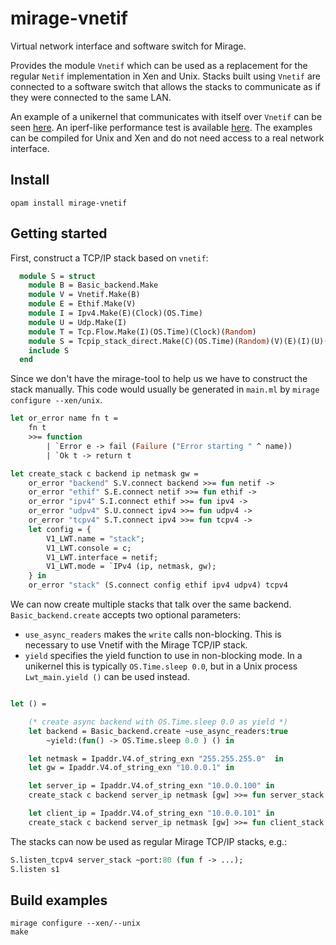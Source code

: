 # mirage-vnetif
Virtual network interface and software switch for Mirage. 

Provides the module `Vnetif` which can be used as a replacement for the regular `Netif` implementation in Xen and Unix. Stacks built using `Vnetif` are connected to a software switch that allows the stacks to communicate as if they were connected to the same LAN.

An example of a unikernel that communicates with itself over `Vnetif` can be seen [here](https://github.com/MagnusS/mirage-vnetif/blob/master/examples/connect/unikernel.ml). An iperf-like performance test is available [here](https://github.com/MagnusS/mirage-vnetif/tree/master/examples/iperf_self). The examples can be compiled for Unix and Xen and do not need access to a real network interface.

## Install

```
opam install mirage-vnetif
```

## Getting started

First, construct a TCP/IP stack based on `vnetif`: 

```ocaml
  module S = struct
    module B = Basic_backend.Make
    module V = Vnetif.Make(B)
    module E = Ethif.Make(V)
    module I = Ipv4.Make(E)(Clock)(OS.Time)
    module U = Udp.Make(I)
    module T = Tcp.Flow.Make(I)(OS.Time)(Clock)(Random)
    module S = Tcpip_stack_direct.Make(C)(OS.Time)(Random)(V)(E)(I)(U)(T)
    include S
  end
```

Since we don't have the mirage-tool to help us we have to construct the stack manually. This code would usually be generated in `main.ml` by `mirage configure --xen/unix`.

```ocaml
let or_error name fn t =
    fn t
    >>= function
        | `Error e -> fail (Failure ("Error starting " ^ name))
        | `Ok t -> return t 

let create_stack c backend ip netmask gw =
    or_error "backend" S.V.connect backend >>= fun netif ->
    or_error "ethif" S.E.connect netif >>= fun ethif ->
    or_error "ipv4" S.I.connect ethif >>= fun ipv4 ->
    or_error "udpv4" S.U.connect ipv4 >>= fun udpv4 ->
    or_error "tcpv4" S.T.connect ipv4 >>= fun tcpv4 ->
    let config = {
        V1_LWT.name = "stack";
        V1_LWT.console = c; 
        V1_LWT.interface = netif;
        V1_LWT.mode = `IPv4 (ip, netmask, gw);
    } in
    or_error "stack" (S.connect config ethif ipv4 udpv4) tcpv4

```


We can now create multiple stacks that talk over the same backend. `Basic_backend.create` accepts two optional parameters:
- `use_async_readers` makes the `write` calls non-blocking. This is necessary to use Vnetif with the Mirage TCP/IP stack. 
- `yield` specifies the yield function to use in non-blocking mode. In a unikernel this is typically `OS.Time.sleep 0.0`, but in a Unix process `Lwt_main.yield ()` can be used instead.

```ocaml

let () =

    (* create async backend with OS.Time.sleep 0.0 as yield *)
    let backend = Basic_backend.create ~use_async_readers:true 
        ~yield:(fun() -> OS.Time.sleep 0.0 ) () in

    let netmask = Ipaddr.V4.of_string_exn "255.255.255.0"  in
    let gw = Ipaddr.V4.of_string_exn "10.0.0.1" in

    let server_ip = Ipaddr.V4.of_string_exn "10.0.0.100" in
    create_stack c backend server_ip netmask [gw] >>= fun server_stack ->

    let client_ip = Ipaddr.V4.of_string_exn "10.0.0.101" in
    create_stack c backend server_ip netmask [gw] >>= fun client_stack ->
```

The stacks can now be used as regular Mirage TCP/IP stacks, e.g.: 

```ocaml
S.listen_tcpv4 server_stack ~port:80 (fun f -> ...);
S.listen s1
```

## Build examples
```
mirage configure --xen/--unix
make
```
